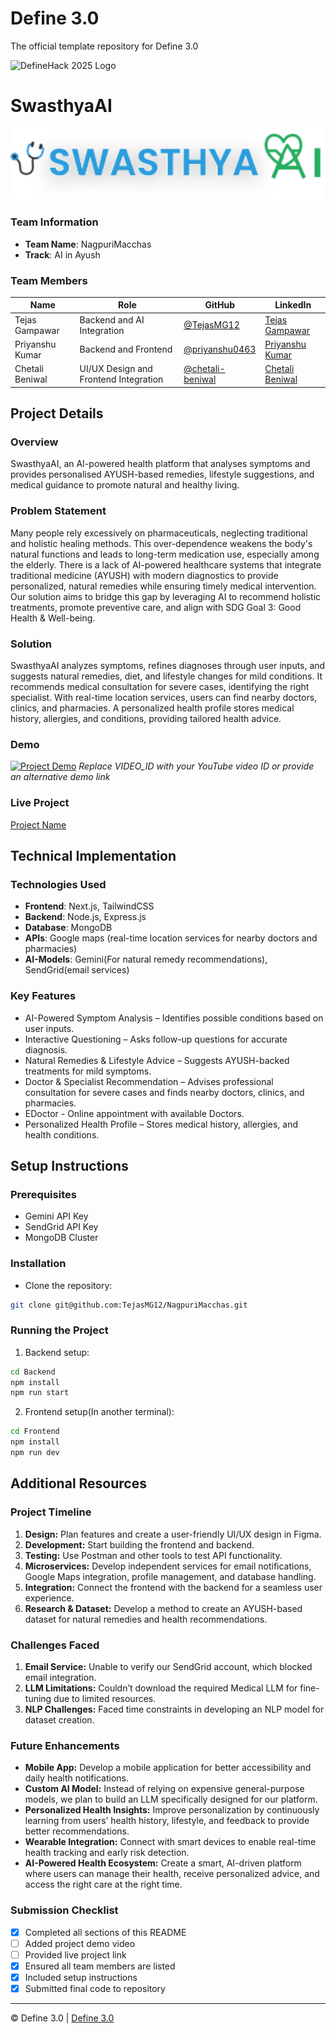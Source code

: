 
# Define 3.0
The official template repository for Define 3.0

![DefineHack 2025 Logo](https://github.com/user-attachments/assets/8173bc16-418e-4912-b500-c6427e4ba4b6)



# SwasthyaAI
<img src="https://raw.githubusercontent.com/TejasMG12/NagpuriMacchas/main/Assets/logo.svg" alt="SwasthyaAI" width="500" />

### Team Information
- **Team Name**: NagpuriMacchas 
- **Track**: AI in Ayush

### Team Members
| Name | Role | GitHub | LinkedIn |
|------|------|--------|----------|
|Tejas Gampawar |Backend and AI Integration  | [@TejasMG12](https://github.com/TejasMG12) | [Tejas Gampawar](https://www.linkedin.com/in/tejas-gampawar-463129258) |
|Priyanshu Kumar |Backend and Frontend  | [@priyanshu0463](https://github.com/priyanshu0463) | [Priyanshu Kumar](https://www.linkedin.com/in/priyanshukp0463/) |
|Chetali Beniwal |UI/UX Design and Frontend Integration | [@chetali-beniwal](https://github.com/chetali-beniwal) | [Chetali Beniwal](https://www.linkedin.com/in/chetali-beniwal/) |


## Project Details

### Overview
SwasthyaAI, an AI-powered health platform that analyses symptoms and provides personalised AYUSH-based remedies, lifestyle suggestions, and medical guidance to promote natural and healthy living.
### Problem Statement
Many people rely excessively on pharmaceuticals, neglecting traditional and holistic healing methods. This over-dependence weakens the body's natural functions and leads to long-term medication use, especially among the elderly. There is a lack of AI-powered healthcare systems that integrate traditional medicine (AYUSH) with modern diagnostics to provide personalized, natural remedies while ensuring timely medical intervention. Our solution aims to bridge this gap by leveraging AI to recommend holistic treatments, promote preventive care, and align with SDG Goal 3: Good Health & Well-being.
### Solution
SwasthyaAI analyzes symptoms, refines diagnoses through user inputs, and suggests natural remedies, diet, and lifestyle changes for mild conditions. It recommends medical consultation for severe cases, identifying the right specialist. With real-time location services, users can find nearby doctors, clinics, and pharmacies. A personalized health profile stores medical history, allergies, and conditions, providing tailored health advice.

### Demo
[![Project Demo](https://img.youtube.com/vi/VIDEO_ID/0.jpg)](https://www.youtube.com/watch?v=VIDEO_ID)
_Replace VIDEO_ID with your YouTube video ID or provide an alternative demo link_

### Live Project
[Project Name](https://your-project-url.com)

## Technical Implementation

### Technologies Used
- **Frontend**: Next.js, TailwindCSS
- **Backend**: Node.js, Express.js
- **Database**: MongoDB
- **APIs**: Google maps (real-time location services for nearby doctors and pharmacies)
- **AI-Models**: Gemini(For natural remedy recommendations), SendGrid(email services)


### Key Features
- AI-Powered Symptom Analysis – Identifies possible conditions based on user inputs.
- Interactive Questioning – Asks follow-up questions for accurate diagnosis.
- Natural Remedies & Lifestyle Advice – Suggests AYUSH-backed treatments for mild symptoms.
- Doctor & Specialist Recommendation – Advises professional consultation for severe cases and finds nearby doctors, clinics, and pharmacies.
- EDoctor - Online appointment with available Doctors.
- Personalized Health Profile – Stores medical history, allergies, and health conditions.

## Setup Instructions

### Prerequisites
- Gemini API Key
- SendGrid API Key
- MongoDB Cluster

### Installation 
- Clone the repository:
```bash
git clone git@github.com:TejasMG12/NagpuriMacchas.git
```


### Running the Project
1. Backend setup:
```bash
cd Backend
npm install
npm run start
```
2. Frontend setup(In another terminal):
```bash
cd Frontend
npm install
npm run dev
```

## Additional Resources

### **Project Timeline**  
1. **Design:** Plan features and create a user-friendly UI/UX design in Figma.  
2. **Development:** Start building the frontend and backend.  
3. **Testing:** Use Postman and other tools to test API functionality.  
4. **Microservices:** Develop independent services for email notifications, Google Maps integration, profile management, and database handling.  
5. **Integration:** Connect the frontend with the backend for a seamless user experience.  
6. **Research & Dataset:** Develop a method to create an AYUSH-based dataset for natural remedies and health recommendations.  

### **Challenges Faced**  
1. **Email Service:** Unable to verify our SendGrid account, which blocked email integration.  
2. **LLM Limitations:** Couldn’t download the required Medical LLM for fine-tuning due to limited resources.  
3. **NLP Challenges:** Faced time constraints in developing an NLP model for dataset creation.

### **Future Enhancements**  

- **Mobile App:** Develop a mobile application for better accessibility and daily health notifications.  
- **Custom AI Model:** Instead of relying on expensive general-purpose models, we plan to build an LLM specifically designed for our platform.  
- **Personalized Health Insights:** Improve personalization by continuously learning from users’ health history, lifestyle, and feedback to provide better recommendations.  
- **Wearable Integration:** Connect with smart devices to enable real-time health tracking and early risk detection.  
- **AI-Powered Health Ecosystem:** Create a smart, AI-driven platform where users can manage their health, receive personalized advice, and access the right care at the right time.


### Submission Checklist
- [x] Completed all sections of this README
- [ ] Added project demo video
- [ ] Provided live project link
- [x] Ensured all team members are listed
- [x] Included setup instructions
- [x] Submitted final code to repository

---

© Define 3.0 | [Define 3.0](https://www.define3.xyz/)
